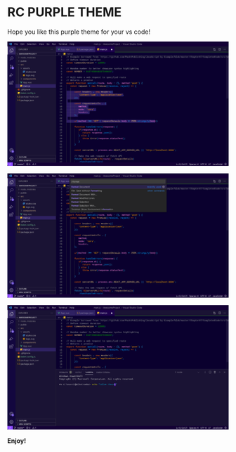 # RC PURPLE THEME

Hope you like this purple theme for your vs code!

![Alt text](https://github.com/RosarioCampagna/rc-purple-theme/raw/HEAD/media/N2uXmSqQ-default.jpeg)

![Alt text](https://github.com/RosarioCampagna/rc-purple-theme/raw/HEAD/media/N2uXmSqQ-commandPalette.jpeg)

![Alt text](https://github.com/RosarioCampagna/rc-purple-theme/raw/HEAD/media/N2uXmSqQ-panelTerminal.jpeg)

**Enjoy!**
